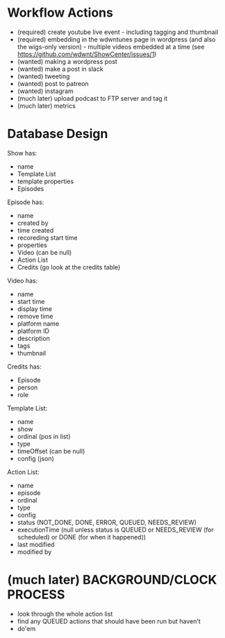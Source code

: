 Workflow Actions
================
* (required) create youtube live event - including tagging and thumbnail
* (required) embedding in the wdwntunes page in wordpress (and also the wigs-only version) - multiple videos embedded at a time (see https://github.com/wdwnt/ShowCenter/issues/1)
* (wanted) making a wordpress post
* (wanted) make a post in slack
* (wanted) tweeting
* (wanted) post to patreon
* (wanted) instagram
* (much later) upload podcast to FTP server and tag it
* (much later) metrics


Database Design
===============
Show has:
- name
- Template List
- template properties
- Episodes

Episode has:
- name
- created by
- time created
- recoreding start time
- properties
- Video (can be null)
- Action List
- Credits (go look at the credits table)

Video has:
- name
- start time
- display time
- remove time
- platform name
- platform ID
- description
- tags
- thumbnail

Credits has:
- Episode
- person
- role

Template List:
- name
- show
- ordinal (pos in list)
- type
- timeOffset (can be null)
- config (json)

Action List:
- name
- episode
- ordinal
- type
- config
- status (NOT_DONE, DONE, ERROR, QUEUED, NEEDS_REVIEW)
- executionTime (null unless status is QUEUED or NEEDS_REVIEW (for scheduled) or DONE (for when it happened))
- last modified
- modified by


(much later) BACKGROUND/CLOCK PROCESS
=====================================
* look through the whole action list
* find any QUEUED actions that should have been run but haven't
* do'em
